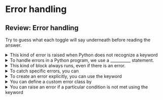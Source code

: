 # Error handling

## Review: Error handling

Try to guess what each toggle will say underneath before reading the answer.

<details><summary>This kind of error is raised when Python does not recognize a keyword</summary>

`SyntaxError`
</details>

<details><summary>To handle errors in a Python program, we use a __________ statement.</summary>

`try`/ `except`
</details>

<details><summary>This kind of block always runs, even if there is an error.</summary>

`finally`
</details>


<details><summary>To catch specific errors, you can</summary>

specify the type of error when you write an `except`:

```python
try:
  100 / int(input("number: "))
except ZeroDivisionError:
  print("you have to enter a non-zero number.")
```

</details>


<details><summary>To create an error explicitly, you can use the keyword</summary>

`raise`

```python
x = input("enter a number: ")

if not x.isnumeric():
  raise TypeError("Only numbers are allowed")
```
</details>

<details><summary>You can define a custom error class by </summary>

defining a class that inherits from `Exception` or another error class,

```python
class InvalidAgeException(Exception):
    "Raised when the input value is less than 18"
    pass
```

</details>

<details><summary>You can raise an error if a particular condition is not met using the keyword</summary>

`assert`

```python
def check_age(age):
  assert age > 18
```
</details>
